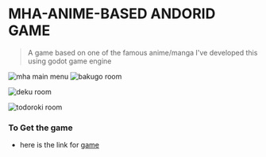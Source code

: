 # MHA-ANIME-BASED ANDORID GAME
> A game based on one of the famous anime/manga
> I've developed this using godot game engine 

![mha main menu](https://github.com/green-gray-gaurav/MHA_ANIME_ANDORID_GAME/blob/master/Screenshot%202023-11-10%20160708.png?raw=true)
![bakugo room](https://github.com/green-gray-gaurav/MHA_ANIME_ANDORID_GAME/blob/master/s2.png?raw=true)

![deku room](https://github.com/green-gray-gaurav/MHA_ANIME_ANDORID_GAME/blob/master/s3.png?raw=true)

![todoroki room](https://github.com/green-gray-gaurav/MHA_ANIME_ANDORID_GAME/blob/master/s4.png?raw=true)

### To Get the game
* here is the link for
[game](https://github.com/green-gray-gaurav/MHA_ANIME_ANDORID_GAME/blob/master/my_hero_academia_2.apk)
